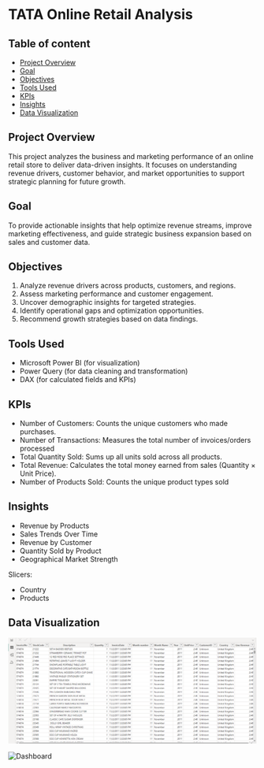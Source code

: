 # TATA Online Retail Analysis

## Table of content
- [Project Overview](#project-overview)  
- [Goal](#goal)
- [Objectives](#objectives)
- [Tools Used](#tools-used) 
- [KPIs](#kpis)  
- [Insights](#insights)
- [Data Visualization](#data-visualization)

## Project Overview
This project analyzes the business and marketing performance of an online retail store to deliver data-driven insights. It focuses on understanding revenue drivers, customer behavior, and market opportunities to support strategic planning for future growth.

## Goal
To provide actionable insights that help optimize revenue streams, improve marketing effectiveness, and guide strategic business expansion based on sales and customer data.

## Objectives
1. Analyze revenue drivers across products, customers, and regions.
2. Assess marketing performance and customer engagement.
3. Uncover demographic insights for targeted strategies.
4. Identify operational gaps and optimization opportunities.
5. Recommend growth strategies based on data findings.

## Tools Used
- Microsoft Power BI (for visualization)
- Power Query (for data cleaning and transformation)
- DAX (for calculated fields and KPIs)

 ## KPIs
- Number of Customers: Counts the unique customers who made purchases.
- Number of Transactions: Measures the total number of invoices/orders processed
- Total Quantity Sold: Sums up all units sold across all products.
- Total Revenue: Calculates the total money earned from sales (Quantity × Unit Price).
- Number of Products Sold: Counts the unique product types sold

  
 ## Insights
- Revenue by Products
- Sales Trends Over Time
- Revenue by Customer
- Quantity Sold by Product
- Geographical Market Strength

 Slicers:
 - Country
 - Products
    
## Data Visualization 
![Table](https://github.com/Ola-ykay/TATA-Online-Retail-Analysis/blob/main/table-tata.png)

![Dashboard]()

